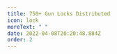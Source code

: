 ```yaml
---
title: 750+ Gun Locks Distributed
icon: lock
moreText: " "
date: 2022-04-08T20:20:48.884Z
order: 2
---
```

